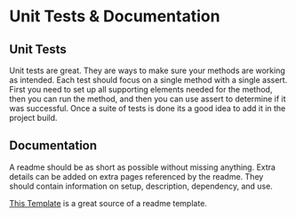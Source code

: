 # Unit Tests & Documentation

## Unit Tests
Unit tests are great. 
They are ways to make sure your methods are working as intended. 
Each test should focus on a single method with a single assert. 
First you need to set up all supporting elements needed for the method, then you can run the method, and then you can use assert to determine if it was successful. 
Once a suite of tests is done its a good idea to add it in the project build.

## Documentation
A readme should be as short as possible without missing anything. Extra details can be added on extra pages referenced by the readme. They should contain information on setup, description, dependency, and use.

[This Template](https://github.com/jehna/readme-best-practices/blob/master/README-default.md) is a great source of a readme template.
